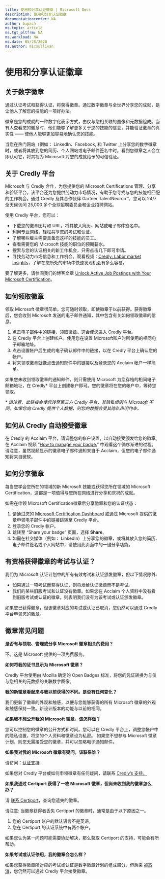 ```yaml
---
title: 使用和分享认证徽章 | Microsoft Docs
description: 使用和分享认证徽章
documentationcenter: NA 
author: bipach
ms.topic: article
ms.tgt_pltfrm: NA
ms.workload: NA
ms.date: 05/28/2020
ms.author: micsullivan
---
```

# 使用和分享认证徽章

## 关于数字徽章

通过认证考试和获得认证，将获得徽章。通过数字徽章与全世界分享您的成就，是让他人了解您的技能的一项好办法。

徽章是您的成就的一种数字化表示方式，由仅与您相关联的图像和元数据组成。当有人查看您的徽章时，他们能够了解更多关于您的技能的信息，并能验证徽章的真实性 —— 使他人能够更加容易地确认您的技能。

当您在热门网站（例如： LinkedIn、Facebook, 和 Twitter 上分享您的数字徽章时，或者将其放到您的简历、个人网站或电子邮件签名中时，看到您徽章之人会立即认可它，将其视为 Microsoft 对您的成就给予的可信验证。

## 关于 Credly 平台

Microsoft 与 Credly 合作，为您提供您的 Microsoft Certifications 管理、分享和验证平台。该平台还为您提供劳动力市场情况，有助于您寻找与您的技能相匹配的工作机会。通过 Credly 及其合作伙伴 Gartner TalentNeuron™，您可以 24/7 全天候访问 25,000 多个全球招聘委员会和企业招聘网站。

使用 Credly 平台，您可以：
- 下载您的徽章图片和 URL，将其放入简历、网站或电子邮件签名中。
- 利用专业网络，轻松共享您的考试和认证。
- 了解哪些雇主需要具备您这样的技能的员工。
- 查看需要您的 Microsoft 技能的职位的预期薪水。
- 搜索与您的认证相关的新工作机会，只需点击几下即可申请。
- 寻找劳动力市场信息和工作机会。观看视频：[Credly: Labor market insights](https://vimeo.com/379867308)，了解在您所处的市场中快速发现机会有多么容易。

要了解更多，请参阅我们的博客文章 [Unlock Active Job Postings with Your Microsoft Certification](/learn/certifications/posts/unlock-active-job-postings-with-your-microsoft-certification)。

## 如何领取徽章

领取 Microsoft 徽章很简单，您可随时领取，即使徽章于以前获得。获得徽章后，您会收到 Microsoft 发送的电子邮件通知，其中包含有关如何领取徽章的信息。

1. 点击电子邮件中的链接，领取徽章。这会使您进入 Credly 平台。
2. 在 Credly 平台上创建帐户。使用您在设置 Microsoft账户时所使用的相同电子邮箱地址。
3. 点击设置帐户后生成的电子确认邮件中的链接，以在 Credly 平台上确认您的帐户。
4. 将来领取徽章就像点击通知邮件中的链接以及登录您的 Acclaim 帐户一样简单。

如果您未收到领取徽章的通知邮件，则只需使用 Microsoft 为您存档的相同电子邮箱地址，在 Credly* 平台上创建帐户即可。您的徽章将在您的帐户中，等待您领取。

_* 请注意，此链接会使您转至第三方 Credly 平台，其隐私惯例与 Microsoft 不同。如果您向 Credly 提供个人数据，则您的数据会受其隐私声明约束。_

## 如何从 Credly 自动接受徽章

在 Credly 的 Acclaim 平台，请调整您的帐户设置，以自动接受颁发给您的徽章。在 Acclaim 视频 “[How to manage your badge.](https://www.youtube.com/watch?v=rMeSQM0h1_Y)” 中观看这个循序渐进的过程。请注意，虽然视频显示的徽章电子邮件通知来自于 Acclaim，但您的电子邮件通知将来自微软。

## 如何分享徽章

每当您学会您所在的领域的新 Microsoft 技能或获得您所在领域的 Microsoft Certification，这都是一项值得与您所在网络进行分享和庆祝的成就。

如需在申领 Microsoft Certification徽章后分享徽章和您的认证状态：

1. 请通过您的 [Microsoft Certification Dashboard](https://aka.ms/certdashboard) 或通过 Microsoft 提供的徽章申领电子邮件中的链接跳转至 Credly 平台。
2. 登录您的 Credly 帐户。
3. 跳转至 “Share your badge” 页面，选择 **Share**。
4. 如需在社交媒体（例如： LinkedIn）上分享您的徽章，或将其放入您的简历、电子邮件签名或个人网站中，请使用此页面中的一键分享功能。

## 有资格获得徽章的考试与认证？

我们为 Microsoft 认证计划中的所有有效考试和认证颁发徽章，但以下情况除外:   

- 如果通过一项考试而获得认证，则将发给认证徽章而不是考试。
- 我们的某些旧版考试和认证没有徽章。如果您在 Acclaim 个人资料中没有看到旧版考试或认证的徽章，则表明我们没有为该考试或认证颁发徽章。

如果您已获得徽章，但该徽章对应的考试或认证已取消，您仍然可以通过 Credly 平台申领您的徽章。

## 徽章常见问题

**是否有与领取、管理或分享 Microsoft 徽章相关的费用？**

不。这是 Microsoft 提供的一项免费服务。

**如何将我的证书显示为 Microsoft 徽章？**

Credly 平台使用由 Mozilla  确定的 Open Badges 标准，将您的凭证转换为与仅与您相关的元数据的关联数字图像。

**我的新徽章看起来与我以前获得的不同。是否有任何变化？**

我们更新了徽章的外观和触感，以便与您能够获得的所有 Microsoft 徽章的外观和触感保持一致。新设计版本的功能与以前的相同。

**如果我不想公开我的 Microsoft 徽章，该怎样做？**

您可以控制您的徽章的公开方式和时间。您可以在 Credly 平台上，调整您帐户中的隐私设置，将您的个人资料和徽章设为私密。 如果您不想参与 Microsoft 徽章计划，则您无需接受您的徽章，并可以忽略电子通知邮件。

**如果我对我的 Microsoft 徽章有疑问，该联系谁？**

请访问：[认证支持](/learn/certifications/help).

如果您对 Credly 平台或如何申领徽章有任何疑问，请联系 [Credly’s 支持。](https://support.youracclaim.com/)

**如果我通过 Certiport 获得了一枚 Microsoft 徽章，但尚未收到我的徽章怎么办？**

请 [联系 Certiport](https://certiport.pearsonvue.com/Support/Support-for-test-candidates/Customer-service)，查询您遗失的徽章。

请注意: 当徽章获得者丢失 Certiport 的徽章时，通常是由于以下原因之一。

1. 您的 Certiport 账户的默认语言不是英语。
2. 您在 Certiport 的认证系统中有两个帐户。

如果您认为某一问题可能需要协助解决，那么获取 Certiport 的支持，可能会有所帮助。

**如果考试或认证停用，我的徽章会怎么样？**

如果您获得徽章所对应的考试或认证是数字徽章计划的组成部分，但后来 [被取消](/learn/certifications/retired-certifications)，您仍然可以通过 Credly 平台接受徽章。